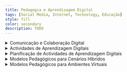 ```yaml
---
title: Pedagogia e Aprendizagem Digital
tags: [Social Media, Internet, Technology, Educação]
style: fill
color: secondary
description: TODO
---
```




<details>

<summary> Comunicação e Colaboração Digital </summary>
<h4> Educação Digital em Rede – Princípios para o Design Pedagógico em Tempos de Pandemia</h4>
<br>
<p>
O documento aborda a transição forçada para a educação digital devido à pandemia da COVID-19, destacando os desafios e as oportunidades geradas por este cenário. Embora o ensino remoto emergencial tenha sido uma resposta imediata, é fundamental evoluir para um modelo sustentável de Educação Digital em Rede, mais híbrido e integrado. Defende-se que o digital não deve ser apenas um meio de transmissão de conteúdos, mas sim um ambiente ativo que favorece a colaboração, a interação e a construção do conhecimento.
Explora-se o conceito de Ecossistemas de Aprendizagem Digitais, onde as salas de aula passam a ser espaços interligados com recursos tecnológicos, redes de conhecimento e metodologias inovadoras. Para isso, é necessário um planeamento pedagógico adequado, que contemple não só a infraestrutura tecnológica, mas também a capacitação de professores e alunos para trabalharem eficazmente em ambientes digitais. O documento enfatiza ainda a importância de metodologias pedagógicas centradas no estudante, onde a aprendizagem colaborativa e a avaliação digital são elementos-chave para o sucesso deste novo modelo educativo.
</p>

<ul>
  <li>
    <h4>Educação Digital em Rede</h4>
    <ul>
      <li>
        <p><strong>Transição do Ensino Remoto Emergencial para um Modelo Sustentável:</strong> A pandemia acelerou a adoção do ensino digital, mas é necessário evoluir para práticas mais estruturadas e eficazes.</p>
      </li>
      <li>
        <p><strong>Aprendizagem Híbrida:</strong> Integração de elementos presenciais e digitais, promovendo um ensino mais flexível e dinâmico.</p>
      </li>
      <li>
        <p><strong>Uso do Digital como Elemento Ativo:</strong> As tecnologias devem ir além da transmissão de conteúdos, facilitando a interação, a colaboração e a personalização da aprendizagem.</p>
      </li>
    </ul>
  </li>

  <li>
    <h4>Ecossistemas de Aprendizagem Digitais</h4>
    <ul>
      <li>
        <p><strong>Ambientes de Aprendizagem Conectados:</strong> Salas de aula interligadas a redes de conhecimento, recursos digitais e metodologias inovadoras.</p>
      </li>
      <li>
        <p><strong>Integração de Tecnologias:</strong> Uso de plataformas digitais, ferramentas colaborativas e recursos multimédia para enriquecer o ensino.</p>
      </li>
      <li>
        <p><strong>Repensar o Papel do Professor:</strong> O docente assume um papel de mediador e facilitador da aprendizagem, incentivando a autonomia dos estudantes.</p>
      </li>
    </ul>
  </li>

  <li>
    <h4>Metodologias Pedagógicas Centrada no Estudante</h4>
    <ul>
      <li>
        <p><strong>Aprendizagem Colaborativa:</strong> Encorajar o trabalho em grupo e a construção conjunta do conhecimento através de ferramentas digitais.</p>
      </li>
      <li>
        <p><strong>Avaliação Digital:</strong> Implementação de novas estratégias de avaliação online, como autoavaliação, coavaliação e feedback contínuo.</p>
      </li>
      <li>
        <p><strong>Inclusão e Acessibilidade:</strong> Garantir que todos os alunos tenham acesso igualitário aos recursos e possam participar ativamente no ambiente digital.</p>
      </li>
    </ul>
  </li>

  <li>
    <p>A crise pandémica evidenciou a necessidade de transformar a educação digital numa prática estruturada e sustentável. Para isso, é essencial investir em formação docente, infraestrutura tecnológica e novas metodologias pedagógicas que aproveitem o potencial das tecnologias digitais para criar um ensino mais interativo, acessível e eficaz.</p>
  </li>
</ul>

</details>

<details>

<summary> Actividades de Aprendizagem Digitais </summary>
<p> O livro <em>"E-tivities: The Key to Active Online Learning"</em>, de Gilly Salmon, propõe um modelo estruturado para promover a aprendizagem activa online através de actividades assíncronas e colaborativas. As e-tivities são definidas como tarefas educativas motivadoras, conduzidas por um e-moderador, que visam fomentar a interação escrita entre os participantes. O modelo proposto organiza-se em cinco etapas progressivas que guiam o estudante da fase de acesso inicial até à autonomia na construção do conhecimento. </p> 
<p> Apesar de ser um guia prático com exemplos úteis, a obra é criticada pela ausência de fundamentação teórica sólida e pela falta de clareza conceptual. No entanto, continua a ser uma referência importante para quem pretende desenhar experiências de aprendizagem online baseadas na interação e no envolvimento ativo dos participantes. </p> 
<ul> 
    <li>    
    <p><strong>Definição de E-tivities:</strong> Atividades online motivadoras, conduzidas por e-moderadores, baseadas em mensagens escritas e interação assíncrona.</p></li> 
    <li><p><strong>Características principais:</strong> São fáceis de implementar, pouco dispendiosas, focadas na colaboração e adaptáveis a vários contextos educativos.</p></li> 
    <li><p><strong>Modelo das Cinco Etapas:</strong></p> 
<ul> <li><p><strong>Etapa 1 – Acesso e motivação:</strong> Apoio técnico e motivacional inicial para facilitar a entrada no ambiente virtual.</p></li> 
    <li><p><strong>Etapa 2 – Socialização online:</strong> Criação de laços sociais e microcomunidades entre os participantes.</p></li> 
    <li><p><strong>Etapa 3 – Troca de informação:</strong> Partilha de conhecimentos e recursos de forma colaborativa.</p></li> 
    <li><p><strong>Etapa 4 – Construção de conhecimento:</strong> Desenvolvimento de pensamento crítico e reflexão através da interação.</p></li> 
    <li><p><strong>Etapa 5 – Desenvolvimento:</strong> Autonomia na aprendizagem, autorreflexão e aplicação prática do conhecimento.</p></li> 
</ul> 
</li> 

<p>Aspectos críticos: Falta de enquadramento teórico, ausência de definições rigorosas e fracas transições entre capítulos.</p> 
<p>Utilidade prática: Útil para professores e formadores que pretendem estruturar e dinamizar atividades online com foco na participação ativa dos alunos.</p> 
</ul>
</details>


<details>

<summary> Planificação de Actividades de Aprendizagem Digitais </summary>
<p> O artigo <em>“O TPACK e a taxonomia dos tipos de atividades de aprendizagem: frameworks para integração da tecnologia na educação”</em> propõe uma abordagem estruturada e reflexiva para integrar tecnologias digitais em contextos educativos. O foco principal recai sobre dois modelos fundamentais: o modelo TPACK (Technological Pedagogical Content Knowledge), que ajuda a articular de forma equilibrada o conhecimento do conteúdo, a pedagogia e as tecnologias; e a <strong>Taxonomia dos Tipos de Atividades de Aprendizagem</strong>, que categoriza atividades com base nos seus objetivos pedagógicos. </p> <p> Complementarmente, o artigo <em>“Desenho de atividades de aprendizagem baseado no conceito de aprender com tecnologias”</em> reforça a necessidade de uma mudança de paradigma, onde as tecnologias não são apenas ferramentas de apoio, mas instrumentos ativos de construção de conhecimento. Neste sentido, o desenho de atividades deve promover autonomia, colaboração e envolvimento ativo dos estudantes, incentivando-os a pensar criticamente com as tecnologias, e não apenas a usá-las passivamente. </p> <p> Ambos os textos defendem uma prática docente intencional, fundamentada em modelos teóricos robustos e suportada por metodologias de design educacional, como a Investigação Baseada em Design (<em>Design-Based Research</em>), permitindo testar, adaptar e melhorar continuamente as propostas pedagógicas em contextos reais. Os materiais também sugerem o uso de guias práticos e modelos de planeamento que ajudem os professores a conceber experiências de aprendizagem mais ricas, eficazes e tecnologicamente integradas. </p>

<ul>
  <li>
    <p><strong>TPACK (Technological Pedagogical Content Knowledge):</strong> Modelo que integra três domínios de conhecimento essenciais — tecnológico, pedagógico e do conteúdo — permitindo uma articulação eficaz e reflexiva no uso da tecnologia em sala de aula.</p>
  </li>
  
  <li>
    <p><strong>Taxonomia dos Tipos de Atividades de Aprendizagem:</strong> Classificação que ajuda os professores a escolher tecnologias de acordo com o tipo de aprendizagem desejada: investigação, colaboração, prática, metacognição, entre outros.</p>
  </li>
  
  <li>
    <p><strong>Aprender com Tecnologias:</strong> O foco deve estar em promover competências cognitivas e colaborativas usando tecnologia como ferramenta de pensamento e não apenas como meio de entrega de conteúdos.</p>
  </li>
  
  <li>
    <p><strong>Guião para desenho de atividades:</strong> Sugestão de estrutura com elementos como:
      <ul>
        <li><p>Nome e descrição da atividade</p></li>
        <li><p>Objetivos de aprendizagem</p></li>
        <li><p>Ferramentas tecnológicas utilizadas</p></li>
        <li><p>Etapas ou sequência da atividade</p></li>
        <li><p>Dicas práticas para implementação</p></li>
        <li><p>Preocupações com a segurança e ética digital</p></li>
      </ul>
    </p>
  </li>
  
  <li>
    <p><strong>Modelo Dialógico de Laurillard:</strong> Quatro elementos chave para analisar o potencial pedagógico de uma atividade com tecnologias:
      <ul>
        <li><p><strong>Discursivo:</strong> Interação entre professor e aluno (comunicação e diálogo)</p></li>
        <li><p><strong>Adaptativo:</strong> Resposta do sistema ou do professor às ações do aluno</p></li>
        <li><p><strong>Interativo:</strong> Manipulação ativa de ferramentas e conteúdos pelo aluno</p></li>
        <li><p><strong>Reflexivo:</strong> Oportunidade para pensar criticamente sobre o que se está a aprender</p></li>
      </ul>
    </p>
  </li>
  
  <li>
    <p><strong>Design-Based Research (DBR):</strong> Metodologia iterativa que envolve planeamento, implementação, avaliação e reformulação de atividades pedagógicas com base em evidências práticas e teóricas.</p>
  </li>

  <li>
    <p><strong>Metainformação:</strong> Recomenda-se que cada atividade desenhada inclua também dados como:
      <ul>
        <li><p>Público-alvo</p></li>
        <li><p>Duração</p></li>
        <li><p>Nível de dificuldade</p></li>
        <li><p>Competências desenvolvidas</p></li>
      </ul>
    </p>
  </li>

  <li>
    <p><strong>Enquadramento pedagógico:</strong> A seleção das tecnologias deve ser sempre subordinada às finalidades educativas e não o contrário. O pedagógico vem primeiro, o tecnológico é um meio.</p>
  </li>
</ul>


</details>

<details>

<summary> Modelos Pedagógicos para Cenários Híbridos</summary>
<h4>Estado da Arte – Modelos Pedagógicos Híbridos</h4>
<br>
<p> Este documento faz uma revisão do estado da arte sobre modelos pedagógicos híbridos no ensino superior, com ênfase nas transformações recentes causadas pela pandemia da COVID-19. Apresenta conceitos-chave como ensino híbrido, aprendizagem ativa, metodologias inovadoras e competências digitais, identificando tendências e desafios enfrentados pelas instituições de ensino superior. A análise mostra que os modelos híbridos estão a ganhar protagonismo como alternativa eficaz à educação tradicional, pois combinam o melhor dos contextos presenciais e online, promovendo maior flexibilidade e personalização da aprendizagem. </p> <p> O estudo destaca ainda a importância da formação docente contínua, da utilização crítica das tecnologias e da necessidade de uma abordagem pedagógica centrada no estudante. A incorporação de metodologias ativas, como sala de aula invertida, aprendizagem baseada em projetos e uso de ambientes virtuais de aprendizagem (AVAs), é apontada como essencial para fomentar o envolvimento, a autonomia e o pensamento crítico. O documento propõe ainda uma reflexão sobre o papel das instituições na criação de ecossistemas digitais de aprendizagem acessíveis e inclusivos. </p>
<p>Pontos Principais</p>
<ul> <li><p><strong>Ensino híbrido como tendência consolidada:</strong> Combinação entre presencial e online permite maior flexibilidade e adequação a diferentes perfis de alunos.</p></li> <li><p><strong>Metodologias ativas e centradas no estudante:</strong> Favorecem a construção do conhecimento, a colaboração e o protagonismo do aluno.</p></li> <li><p><strong>Importância das competências digitais:</strong> Docentes e discentes devem estar preparados para lidar com ferramentas digitais e ambientes virtuais de aprendizagem.</p></li> <li><p><strong>Necessidade de formação contínua:</strong> Os professores precisam de apoio para transformar as suas práticas pedagógicas e incorporar tecnologias de forma significativa.</p></li> <li><p><strong>Integração de AVAs e recursos digitais:</strong> Ambientes virtuais bem desenhados favorecem o acompanhamento, a personalização e a autonomia do estudante.</p></li> <li><p><strong>Desafios:</strong> Barreiras institucionais, falta de infraestrutura, resistência à mudança e desigualdades no acesso às tecnologias.</p></li> <li><p><strong>Educação como ecossistema:</strong> A aprendizagem híbrida exige redes colaborativas entre professores, estudantes, instituições e sociedade.</p></li> </ul>

<h4>A Sala de Aula Inovadora – Estratégias Pedagógicas para Fomentar o Aprendizado Ativo</h4>
<br>
<p> Este documento propõe uma reflexão sobre a transformação da sala de aula tradicional em ambientes inovadores de aprendizagem, através da adoção de estratégias pedagógicas que promovam o envolvimento ativo dos estudantes. Enfatiza-se que a inovação não está apenas no uso de tecnologia, mas na mudança de mentalidade e no desenho de experiências de aprendizagem que valorizem a participação, a autoria e o pensamento crítico. </p> <p> São discutidas metodologias como aprendizagem baseada em projetos, sala de aula invertida, gamificação e aprendizagem por investigação, destacando o papel do professor como facilitador do processo e não como mero transmissor de conteúdos. O documento sugere que a sala de aula inovadora deve favorecer a personalização, o uso crítico de tecnologias e a construção coletiva do conhecimento, preparando os alunos para contextos sociais e profissionais em constante mudança. </p>
<p>Pontos Principais</p>
<ul> <li><p><strong>Aprendizagem Ativa:</strong> Estratégias que envolvem o estudante como protagonista, promovendo autonomia e responsabilização pelo próprio processo.</p></li> <li><p><strong>Uso Pedagógico da Tecnologia:</strong> A tecnologia deve ser integrada de forma crítica, apoiando a aprendizagem e não substituindo o papel do professor.</p></li> <li><p><strong>Metodologias Inovadoras:</strong> Incluem sala de aula invertida, aprendizagem baseada em problemas e projetos, gamificação, aprendizagem colaborativa e híbrida.</p></li> <li><p><strong>Espaços Flexíveis de Aprendizagem:</strong> O espaço físico e virtual da sala de aula deve ser adaptável, colaborativo e centrado nas necessidades dos alunos.</p></li> <li><p><strong>Papel do Professor:</strong> Atua como mediador, curador de conteúdos, designer de experiências de aprendizagem e apoiador emocional e cognitivo dos alunos.</p></li> <li><p><strong>Desenvolvimento de Competências:</strong> As salas de aula inovadoras promovem competências como pensamento crítico, resolução de problemas, colaboração e criatividade.</p></li> </ul>

<h4>Os Quadrantes Híbridos da Educação Superior Brasileira</h4>
<br>
<p> O documento apresenta um modelo conceitual para categorizar os diferentes formatos híbridos no ensino superior brasileiro. Com base em dois eixos — a presença física dos estudantes e a localização dos recursos pedagógicos — são definidos quatro quadrantes que representam distintas configurações entre ensino presencial e online. Esta proposta procura oferecer clareza e organização num panorama cada vez mais diversificado, promovendo uma compreensão mais precisa sobre o que significa "ensino híbrido" na prática. </p> <p> Ao reconhecer que o híbrido vai além da simples alternância entre online e presencial, o modelo destaca a importância do desenho pedagógico intencional, da mediação docente e da coerência entre metodologia, objetivos e contextos. O uso da tecnologia é compreendido como meio e não como fim, e o foco está na promoção de aprendizagens significativas, colaborativas e alinhadas com os desafios contemporâneos da educação. </p>
<p>Pontos Principais</p>
<ul> <li> <p><strong>Eixos de Análise:</strong></p> <ul> <li><p><strong>Presença do estudante:</strong> Presencial ou online</p></li> <li><p><strong>Localização dos recursos:</strong> Físico (na instituição) ou digital (em ambiente virtual)</p></li> </ul> </li> <li> <p><strong>Os Quatro Quadrantes:</strong></p> <ul> <li><p><strong>Quadrante 1 – Presencial Físico:</strong> Estudante e recursos estão ambos fisicamente presentes na instituição.</p></li> <li><p><strong>Quadrante 2 – Presencial Digital:</strong> O estudante está fisicamente presente, mas os recursos são digitais (ex: uso de plataformas em sala).</p></li> <li><p><strong>Quadrante 3 – Online Físico:</strong> O estudante acede online, mas os recursos permanecem fisicamente disponíveis na instituição.</p></li> <li><p><strong>Quadrante 4 – Online Digital:</strong> Tanto o estudante quanto os recursos estão no ambiente digital (ex: ensino a distância com materiais online).</p></li> </ul> </li> <li> <p><strong>Importância da Mediação Docente:</strong> O papel do professor é central na articulação entre os quadrantes, garantindo intencionalidade pedagógica e coerência metodológica.</p> </li> <li> <p><strong>Flexibilidade e Inovação:</strong> O modelo favorece o planeamento de experiências educativas personalizadas, flexíveis e centradas no estudante.</p> </li> <li> <p><strong>Desafios Identificados:</strong> Necessidade de infraestrutura tecnológica, formação docente, políticas institucionais claras e equidade no acesso.</p> </li> </ul>

<br>
<p>Finalmente, o relatório Pesquisa Empregabilidade 2022 apresenta os resultados da Pesquisa de Empregabilidade 2022 realizada no Brasil, com foco na relação entre ensino superior e o mercado de trabalho. A análise abrange instituições públicas e privadas e procura compreender as percepções de empregadores, estudantes e egressos sobre a formação recebida, as competências valorizadas e os desafios para a inserção profissional. O documento evidencia o papel cada vez mais relevante das competências socioemocionais, digitais e de aprendizagem contínua, reforçando a necessidade de inovação pedagógica e adaptação curricular. </p> <p> Entre os principais achados, destaca-se a importância de experiências práticas, estágios, metodologias ativas e tecnologias educacionais na preparação para o mundo do trabalho. Os empregadores valorizam competências como resolução de problemas, comunicação eficaz, colaboração e adaptabilidade. Já os estudantes esperam formações que combinem teoria e prática, com apoio para transição profissional. O estudo aponta ainda para a necessidade de maior alinhamento entre as instituições de ensino superior e o ecossistema produtivo. </p>
<p>Pontos Principais</p>
<ul> <li><p><strong>Empregabilidade como eixo estratégico:</strong> O sucesso profissional dos egressos é um indicador essencial para avaliar a qualidade do ensino superior.</p></li> <li><p><strong>Competências mais valorizadas:</strong> <ul> <li><p>Socioemocionais (comunicação, resiliência, trabalho em equipa)</p></li> <li><p>Digitais (uso de ferramentas, pensamento computacional)</p></li> <li><p>Cognitivas (resolução de problemas, pensamento crítico)</p></li> </ul> </p></li> <li><p><strong>Importância das experiências práticas:</strong> Estágios, projetos integradores e simulações ajudam a reduzir a distância entre a formação e o mundo do trabalho.</p></li> <li><p><strong>Percepções dos empregadores:</strong> Formação técnica sólida é importante, mas atitudes, iniciativa e capacidade de adaptação pesam mais na decisão de contratação.</p></li> <li><p><strong>Desafios identificados:</strong> Desalinhamento entre currículo e mercado, falta de orientação para carreira e dificuldades na articulação entre teoria e prática.</p></li> <li><p><strong>Recomendações:</strong> <ul> <li><p>Fortalecer parcerias entre universidades e empresas</p></li> <li><p>Fomentar metodologias ativas e personalização da aprendizagem</p></li> <li><p>Promover formação contínua de professores com foco em competências do século XXI</p></li> </ul> </p></li> </ul>

</details>

<details>

<summary> Modelos Pedagógicos para Ambientes Virtuais</summary>

</details>